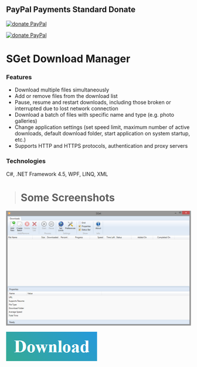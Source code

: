 ##  PayPal Payments Standard Donate 
[![ donate PayPal ](https://raw.githubusercontent.com/CreateBrowser/ACefSharpChromiumBrowserNewWindowsDesktopPC/master/Public/Button%20PayPal%20Donate.png)](http://paypal.me/MohamedOsama914/5)

[![ donate PayPal ](https://raw.githubusercontent.com/CreateBrowser/ACefSharpChromiumBrowserNewWindowsDesktopPC/master/Public/paypay@2x.png?height=40px&width=30px)](https://createbrowser.github.io/ACefSharpChromiumBrowserNewWindowsDesktopPC/PayPal.html)



# SGet Download Manager

### Features
- Download multiple files simultaneously
- Add or remove files from the download list
- Pause, resume and restart downloads, including those broken or interrupted due to lost network connection
- Download a batch of files with specific name and type (e.g. photo galleries)
- Change application settings (set speed limit, maximum number of active downloads, default download folder, start application on system startup, etc.)
- Supports HTTP and HTTPS protocols, authentication and proxy servers

### Technologies
C#, .NET Framework 4.5, WPF, LINQ, XML

> # Some Screenshots
  
 [![Build A Fast CefSharp New Chromium Browser Downloader](https://raw.githubusercontent.com/CreateDownloader/SGet/master/SGet.PNG)](https://github.com/CreateDownloader/SGet)

[![Build Downloader](https://raw.githubusercontent.com/CreateDownloader/KugouDownloader/master/Download.PNG)](https://github.com/CreateDownloader/SGet/releases/tag/v65.0.0-pre01)
